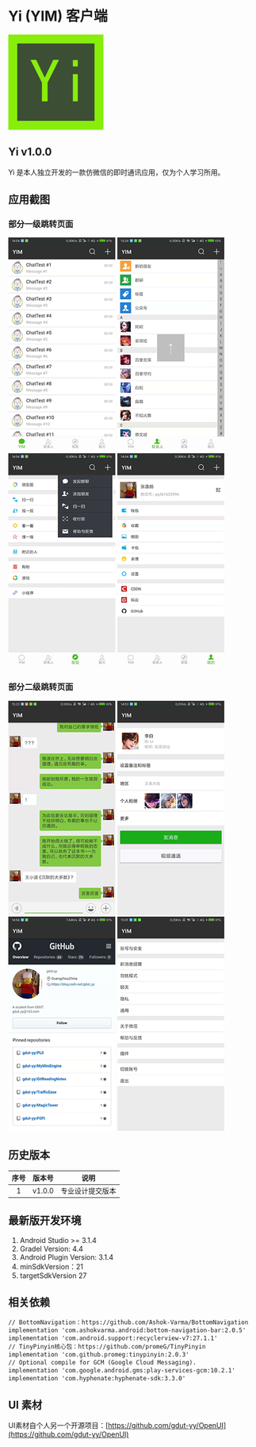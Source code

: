 # Yi (YIM) 客户端

![](readme/ic_yim.png)

## Yi v1.0.0
Yi 是本人独立开发的一款仿微信的即时通讯应用，仅为个人学习所用。

## 应用截图

### 部分一级跳转页面
![](readme/yi4.png) ![](readme/yi10.png) ![](readme/yi7.png) ![](readme/yi8.png)

### 部分二级跳转页面 
![](readme/yi2.png) ![](readme/yi9.png) ![](readme/yi3.png) ![](readme/yi6.png)
## 历史版本

| 序号 | 版本号 | 说明 |
| :-: | :-: | - |
| 1 | v1.0.0 | 专业设计提交版本 |

## 最新版开发环境

1. Android Studio >= 3.1.4
2. Gradel Version: 4.4
3. Android Plugin Version: 3.1.4
4. minSdkVersion：21
5. targetSdkVersion 27

## 相关依赖

	// BottomNavigation：https://github.com/Ashok-Varma/BottomNavigation
    implementation 'com.ashokvarma.android:bottom-navigation-bar:2.0.5'
    implementation 'com.android.support:recyclerview-v7:27.1.1'
    // TinyPinyin核心包：https://github.com/promeG/TinyPinyin
    implementation 'com.github.promeg:tinypinyin:2.0.3'
    // Optional compile for GCM (Google Cloud Messaging).
    implementation 'com.google.android.gms:play-services-gcm:10.2.1'
    implementation 'com.hyphenate:hyphenate-sdk:3.3.0'

## UI 素材

UI素材自个人另一个开源项目：[https://github.com/gdut-yy/OpenUI](https://github.com/gdut-yy/OpenUI)
